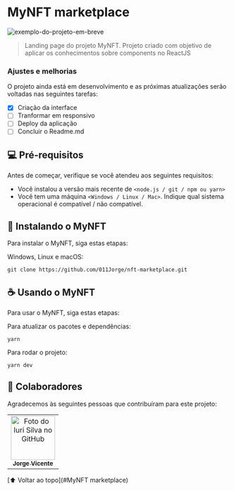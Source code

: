 # MyNFT marketplace

<img src="exemplo-image.png" alt="exemplo-do-projeto-em-breve">

> Landing page do projeto MyNFT. Projeto criado com objetivo de aplicar os conhecimentos sobre components no ReactJS 

### Ajustes e melhorias

O projeto ainda está em desenvolvimento e as próximas atualizações serão voltadas nas seguintes tarefas:

- [x] Criação da interface
- [ ] Tranformar em responsivo
- [ ] Deploy da aplicação
- [ ] Concluir o Readme.md

## 💻 Pré-requisitos

Antes de começar, verifique se você atendeu aos seguintes requisitos:
* Você instalou a versão mais recente de `<node.js / git / npm ou yarn>`
* Você tem uma máquina `<Windows / Linux / Mac>`. Indique qual sistema operacional é compatível / não compatível.

## 🚀 Instalando o MyNFT

Para instalar o MyNFT, siga estas etapas:

Windows, Linux e macOS:
```
git clone https://github.com/011Jorge/nft-marketplace.git
```

## ☕ Usando o MyNFT

Para usar o MyNFT, siga estas etapas:

Para atualizar os pacotes e dependências:
```
yarn
```
Para rodar o projeto:
```
yarn dev
```

## 🤝 Colaboradores

Agradecemos às seguintes pessoas que contribuíram para este projeto:

<table>
  <tr>
    <td align="center">
      <a href="https://www.instagram.com/coding.jorge/">
        <img src="https://avatars.githubusercontent.com/u/81838137?v=4" width="100px;" alt="Foto do Iuri Silva no GitHub"/><br>
        <sub>
          <b>Jorge Vicente</b>
        </sub>
      </a>
    </td>
  </tr>
</table>

[⬆ Voltar ao topo](#MyNFT marketplace)<br>
